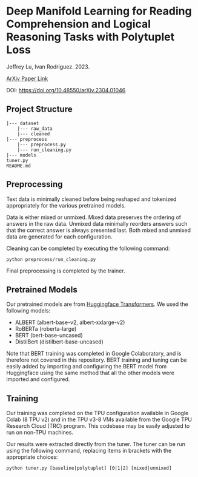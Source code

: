 # Deep Manifold Learning for Reading Comprehension and Logical Reasoning Tasks with Polytuplet Loss

Jeffrey Lu, Ivan Rodriguez. 2023.

[ArXiv Paper Link](https://arxiv.org/abs/2304.01046)

DOI: https://doi.org/10.48550/arXiv.2304.01046

## Project Structure

```
|--- dataset
    |--- raw_data
    |--- cleaned
|--- preprocess
    |--- preprocess.py
    |--- run_cleaning.py
|--- models
tuner.py
README.md
```

## Preprocessing
Text data is minimally cleaned before being reshaped and tokenized appropriately for the various pretrained models.

Data is either mixed or unmixed. Mixed data preserves the ordering of answers in the raw data. Unmixed data minimally reorders answers such that the correct answer is always presented last. Both mixed and unmixed data are generated for each configuration.

Cleaning can be completed by executing the following command:

```
python preprocess/run_cleaning.py
```

Final preprocessing is completed by the trainer.

## Pretrained Models

Our pretrained models are from [Huggingface Transformers](https://huggingface.co/models). We used the following models:
- ALBERT (albert-base-v2, albert-xxlarge-v2)
- RoBERTa (roberta-large)
- BERT (bert-base-uncased)
- DistilBert (distilbert-base-uncased)

Note that BERT training was completed in Google Colaboratory, and is therefore not covered in this repository. BERT training and tuning can be easily added by importing and configuring the BERT model from Huggingface using the same method that all the other models were imported and configured.

## Training

Our training was completed on the TPU configuration available in Google Colab (8 TPU v2) and in the TPU v3-8 VMs available from the Google TPU Research Cloud (TRC) program. This codebase may be easily adjusted to run on non-TPU machines.

Our results were extracted directly from the tuner. The tuner can be run using the following command, replacing items in brackets with the appropriate choices:

```
python tuner.py [baseline|polytuplet] [0|1|2] [mixed|unmixed]
```
